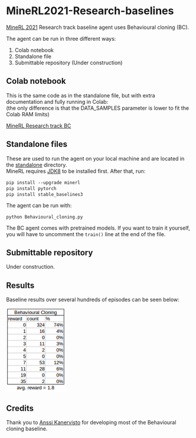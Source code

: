# MineRL2021-Research-baselines
[MineRL 2021](https://minerl.io/) Research track baseline agent uses Behavioural cloning (BC).  

The agent can be run in three different ways:
1. Colab notebook
2. Standalone file
3. Submittable repository (Under construction)

## Colab notebook
This is the same code as in the standalone file, but with extra documentation and fully running in Colab:  
(the only difference is that the DATA_SAMPLES parameter is lower to fit the Colab RAM limits)

[MineRL Research track BC](https://colab.research.google.com/drive/1qU5sEnJPZj7q2KgRDwZ868jlBGerSsK7?usp=sharing)

## Standalone files
These are used to run the agent on your local machine and are located in the [standalone](https://github.com/KarolisRam/MineRL2021-Research-baselines/tree/main/standalone) directory.  
MineRL requires [JDK8](https://www.minerl.io/docs/tutorials/index.html) to be installed first.
After that, run:  
```
pip install --upgrade minerl
pip install pytorch
pip install stable_baselines3
```
The agent can be run with:  
```
python Behavioural_cloning.py
```
The BC agent comes with pretrained models. If you want to train it yourself, you will have to uncomment the `train()` line at the end of the file.

## Submittable repository
Under construction.

## Results
Baseline results over several hundreds of episodes can be seen below:  

![](img/BC_baselines_table.png)

## Credits
Thank you to [Anssi Kanervisto](https://github.com/Miffyli) for developing most of the Behavioural cloning baseline.
